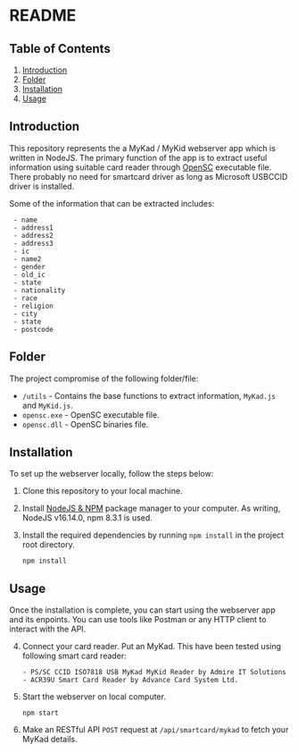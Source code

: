 # README

## Table of Contents

1. [Introduction](#introduction)
2. [Folder](#folder)
3. [Installation](#installation)
4. [Usage](#usage)

## Introduction

This repository represents the a MyKad / MyKid webserver app which is written in NodeJS. The primary function of the app is to extract useful information using suitable card reader through [OpenSC](https://github.com/OpenSC/OpenSC) executable file. There probably no need for smartcard driver as long as Microsoft USBCCID driver is installed.

Some of the information that can be extracted includes:

```
 - name
 - address1
 - address2
 - address3
 - ic
 - name2
 - gender
 - old_ic
 - state
 - nationality
 - race
 - religion
 - city
 - state
 - postcode
```

## Folder

The project compromise of the following folder/file:

- `/utils` - Contains the base functions to extract information, `MyKad.js` and `MyKid.js`.
- `opensc.exe` - OpenSC executable file.
- `opensc.dll` - OpenSC binaries file.

## Installation

To set up the webserver locally, follow the steps below:

1. Clone this repository to your local machine.
2. Install [NodeJS & NPM](https://nodejs.dev/en/) package manager to your computer. As writing, NodeJS v16.14.0, npm 8.3.1 is used.
3. Install the required dependencies by running `npm install` in the project root directory.

   ```shell
   npm install
   ```

## Usage

Once the installation is complete, you can start using the webserver app and its enpoints. You can use tools like Postman or any HTTP client to interact with the API.

4. Connect your card reader. Put an MyKad. This have been tested using following smart card reader:

   ```
   - PS/SC CCID ISO7818 USB MyKad MyKid Reader by Admire IT Solutions
   - ACR39U Smart Card Reader by Advance Card System Ltd.
   ```

5. Start the webserver on local computer.

   ```shell
   npm start
   ```

6. Make an RESTful API `POST` request at `/api/smartcard/mykad` to fetch your MyKad details.
